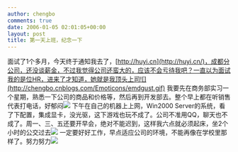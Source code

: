 ```yaml
---
author: chengbo
comments: true
date: 2006-01-05 02:01:05+00:00
layout: post
title: 第一天上班，纪念一下
---
```


面试了1个多月，今天终于通知我去了，[http://huyi.cn](http://huyi.cn/)，成都分公司，还没谈薪金，不过我觉得公司还蛮大的，应该不会亏待我吧？一直以为面试我的是位HR，进来了才知道，她就是我顶头上司![](http://chengbo.cnblogs.com/Emoticons/emdgust.gif) 我要先在商务部实习一个星期，熟悉一下公司的商品和价格等，然后再到开发部去。整个早上都在听销售代表打电话，好郁闷![](http://chengbo.cnblogs.com/Emoticons/emsad.gif) 下午在自己的机器上上网，Win2000 Server的系统，看了下配置，集成显卡，没光驱，这下游戏也玩不成了。公司不准用QQ，聊天也不成了。周一、三、五还要开早会，绝对不能迟到，这样我六点就必须起床，坐2个小时的公交过去![](http://chengbo.cnblogs.com/Emoticons/emcry.gif) 一定要好好工作，早点适应公司的环境，不能再像在学校里那样了。努力努力![](http://chengbo.cnblogs.com/Emoticons/emsmiled.gif)
